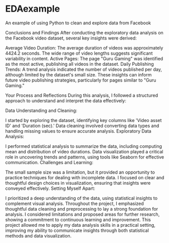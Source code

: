 # EDAexample
An example of using Python to clean and explore data from Facebook

Conclusions and Findings
After conducting the exploratory data analysis on the Facebook video dataset, several key insights were derived:

Average Video Duration: The average duration of videos was approximately 4424.2 seconds. The wide range of video lengths suggests significant variability in content.
Active Pages: The page "Guru Gaming" was identified as the most active, publishing all videos in the dataset.
Daily Publishing Trends: A trend analysis indicated the number of videos published per day, although limited by the dataset's small size.
These insights can inform future video publishing strategies, particularly for pages similar to "Guru Gaming."

Your Process and Reflections
During this analysis, I followed a structured approach to understand and interpret the data effectively:

Data Understanding and Cleaning:

I started by exploring the dataset, identifying key columns like 'Video asset ID' and 'Duration (sec).'
Data cleaning involved converting data types and handling missing values to ensure accurate analysis.
Exploratory Data Analysis:

I performed statistical analysis to summarize the data, including computing mean and distribution of video durations.
Data visualization played a critical role in uncovering trends and patterns, using tools like Seaborn for effective communication.
Challenges and Learning:

The small sample size was a limitation, but it provided an opportunity to practice techniques for dealing with incomplete data.
I focused on clear and thoughtful design choices in visualization, ensuring that insights were conveyed effectively.
Setting Myself Apart:

I prioritized a deep understanding of the data, using statistical insights to complement visual analysis.
Throughout the project, I emphasized thoughtful data cleaning and preprocessing to lay a strong foundation for analysis.
I considered limitations and proposed areas for further research, showing a commitment to continuous learning and improvement.
This project allowed me to apply my data analysis skills in a practical setting, improving my ability to communicate insights through both statistical methods and data visualization.
